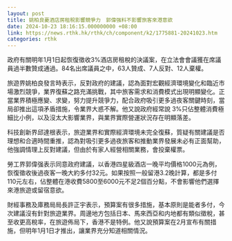 ```yaml
---
layout: post
title: 姚柏良憂酒店房租稅影響競爭力　郭偉强料不影響旅客來港意欲
date: 2024-10-23 18:16:15.000000000 +08:00
link: https://news.rthk.hk/rthk/ch/component/k2/1775881-20241023.htm
categories: rthk
---
```


政府有關明年1月1日起恢復徵收3%酒店房租稅的決議案，在立法會會議獲在席議員過半數贊成通過。84名出席議員之中，63人贊成、7人反對、12人棄權。

旅遊界姚柏良發言時表示，反對政府的建議，認為面對宏觀經濟環境變化和臨近市場激烈競爭，業界復蘇之路充滿挑戰，其中旅客需求和消費模式出現明顯變化。正當業界積極應變、求變，努力提升競爭力，配合政府吸引更多過夜客關鍵時刻，當局卻推出這項矛盾措施，令業界大惑不解。他又說政府經常說 3%只佔整體消費極細比小例，以及沒太大影響業界，與業界實際營運狀況存在明顯落差。

科技創新界邱達根表示，旅遊業界和實際經濟環境未完全復蘇，質疑有關建議是否理想和合適時間重推，認為對吸引更多過夜旅客和推動業界發展未必有正面幫助，他強調情理上反對建議，但由於有家人經營相關業務，會投棄權票。

勞工界郭偉强表示同意政府建議，以香港四星級酒店一晚平均價格1000元為例，恢復徵收後過夜客一晚大約多付32元。如果按照一般留港3.2晚計算，都是多付110元左右，佔整體在港收費5800至6000元不足2個百分點，不會影響他們選擇來港旅遊或留宿意欲。

財經事務及庫務局局長許正宇表示，預算案有很多措施，基本原則是能者多付，今次建議沒有針對旅遊業界。周邊地方包括日本、馬來西亞和内地都有類似徵稅，甚至收更高稅率，在旅遊佈局下，香港不是特例。他又說預算案在2月宣布有關措施，但明年1月1日才推出，讓業界充分知道相關情況。
